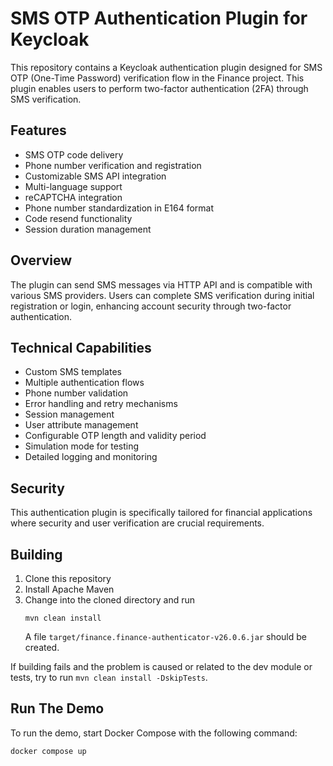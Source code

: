 # SMS OTP Authentication Plugin for Keycloak

This repository contains a Keycloak authentication plugin designed for SMS OTP (One-Time Password) verification flow in the Finance project. This plugin enables users to perform two-factor authentication (2FA) through SMS verification.

## Features

- SMS OTP code delivery
- Phone number verification and registration
- Customizable SMS API integration
- Multi-language support
- reCAPTCHA integration
- Phone number standardization in E164 format
- Code resend functionality
- Session duration management

## Overview

The plugin can send SMS messages via HTTP API and is compatible with various SMS providers. Users can complete SMS verification during initial registration or login, enhancing account security through two-factor authentication.

## Technical Capabilities

- Custom SMS templates
- Multiple authentication flows
- Phone number validation
- Error handling and retry mechanisms
- Session management
- User attribute management
- Configurable OTP length and validity period
- Simulation mode for testing
- Detailed logging and monitoring

## Security

This authentication plugin is specifically tailored for financial applications where security and user verification are crucial requirements.

## Building

1. Clone this repository
1. Install Apache Maven
1. Change into the cloned directory and run
   ```shell
   mvn clean install
   ```
   A file `target/finance.finance-authenticator-v26.0.6.jar` should be created.

If building fails and the problem is caused or related to the dev module or tests, try to run `mvn clean install -DskipTests`.

## Run The Demo
To run the demo, start Docker Compose with the following command:
```shell
docker compose up
```
